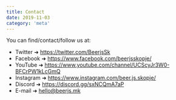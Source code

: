 ```yaml
---
title: Contact
date: 2019-11-03
category: 'meta'
---
```


You can find/contact/follow us at:

- Twitter ➜ https://twitter.com/BeerjsSk
- Facebook ➜ https://www.facebook.com/beerjsskopje/
- YouTube ➜ https://www.youtube.com/channel/UCScyJr3W0-BFCrPW1kLcGmQ
- Instagram ➜ https://www.instagram.com/beer.js.skopje/
- Discord ➜ https://discord.gg/sxNCQmA7aP
- E-mail ➜ <a href="mailto:hello@beerjs.mk">hello@beerjs.mk</a>
